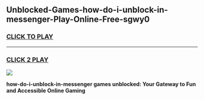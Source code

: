 
## Unblocked-Games-how-do-i-unblock-in-messenger-Play-Online-Free-sgwy0
<h3>
<a href="https://premium76.site?title=how-do-i-unblock-in-messenger&ref=26A">CLICK TO PLAY</a></h3>
<hr>

<h3>
<a href="https://premium76.site?title=how-do-i-unblock-in-messenger&ref=26A">CLICK 2 PLAY</a>
  
</h3>

<a href="https://premium76.site?title=how-do-i-unblock-in-messenger&ref=26A"><img src="https://clearcache.store/games.png"></a>


**how-do-i-unblock-in-messenger games unblocked: Your Gateway to Fun and Accessible Online Gaming**
